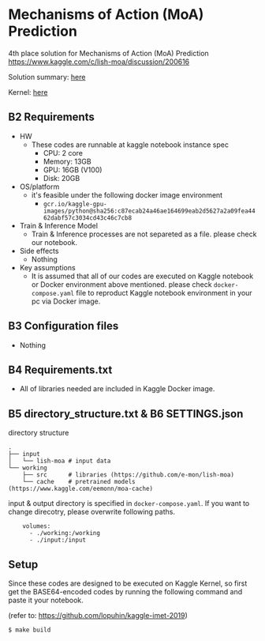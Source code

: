 # Mechanisms of Action (MoA) Prediction

4th place solution for Mechanisms of Action (MoA) Prediction https://www.kaggle.com/c/lish-moa/discussion/200616

Solution summary: [here](https://www.kaggle.com/c/lish-moa/discussion/200808)

Kernel: [here](https://www.kaggle.com/kento1993/nn-svm-tabnet-xgb-with-pca-cnn-stacking-without-pp)

## B2 Requirements

- HW
    - These codes are runnable at kaggle notebook instance spec
        - CPU: 2 core
        - Memory: 13GB
        - GPU: 16GB (V100)
        - Disk: 20GB
- OS/platform
    - it's feasible under the following docker image environment
        - `gcr.io/kaggle-gpu-images/python@sha256:c87ecab24a46ae164699eab2d5627a2a09fea4462dabf57c3034cd43c46c7cb8`
- Train & Inference Model
    - Train & Inference processes are not separeted as a file. please check our notebook.
- Side effects
    - Nothing
- Key assumptions
    - It is assumed that all of our codes are executed on Kaggle notebook or Docker environment above mentioned. please check `docker-compose.yaml` file to reproduct Kaggle notebook environment in your pc via Docker image.

## B3 Configuration files
- Nothing


## B4 Requirements.txt
- All of libraries needed are included in Kaggle Docker image.

## B5 directory_structure.txt & B6 SETTINGS.json

directory structure
```
.
├── input
│   └── lish-moa # input data
└── working
    ├── src      # libraries (https://github.com/e-mon/lish-moa)
    └── cache    # pretrained models (https://www.kaggle.com/eemonn/moa-cache)
```

input & output directory is specified in `docker-compose.yaml`.
If you want to change direcotry, please overwrite following paths.
```
    volumes:
      - ./working:/working
      - ./input:/input
```

## Setup

Since these codes are designed to be executed on Kaggle Kernel, so first get the BASE64-encoded codes by running the following command and paste it your notebook.

(refer to: https://github.com/lopuhin/kaggle-imet-2019)
```shell
$ make build
```
